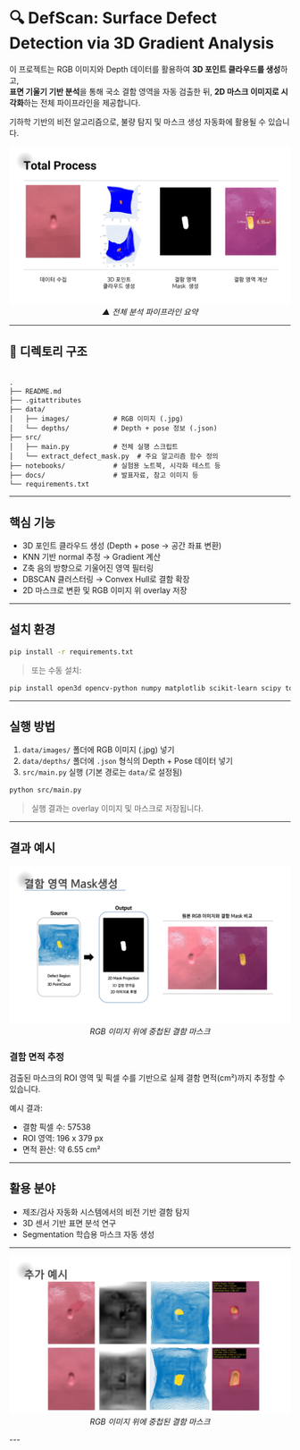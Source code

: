 # 🔍 DefScan: Surface Defect Detection via 3D Gradient Analysis

이 프로젝트는 RGB 이미지와 Depth 데이터를 활용하여 **3D 포인트 클라우드를 생성**하고,  
**표면 기울기 기반 분석**을 통해 국소 결함 영역을 자동 검출한 뒤, **2D 마스크 이미지로 시각화**하는 전체 파이프라인을 제공합니다.

기하학 기반의 비전 알고리즘으로, 불량 탐지 및 마스크 생성 자동화에 활용될 수 있습니다.
<p align="center">
  <img src="docs/DefScan_002.jpg" width="600"><br/>
  <em>▲ 전체 분석 파이프라인 요약</em>
</p>

---

## 📁 디렉토리 구조

```

.
├── README.md
├── .gitattributes
├── data/
│   ├── images/           # RGB 이미지 (.jpg)
│   └── depths/           # Depth + pose 정보 (.json)
├── src/
│   ├── main.py           # 전체 실행 스크립트
│   └── extract_defect_mask.py  # 주요 알고리즘 함수 정의
├── notebooks/            # 실험용 노트북, 시각화 테스트 등
├── docs/                 # 발표자료, 참고 이미지 등
└── requirements.txt

````

---

## 핵심 기능

- 3D 포인트 클라우드 생성 (Depth + pose → 공간 좌표 변환)
- KNN 기반 normal 추정 → Gradient 계산
- Z축 음의 방향으로 기울어진 영역 필터링
- DBSCAN 클러스터링 → Convex Hull로 결함 확장
- 2D 마스크로 변환 및 RGB 이미지 위 overlay 저장

---

## 설치 환경

```bash
pip install -r requirements.txt
````

> 또는 수동 설치:

```bash
pip install open3d opencv-python numpy matplotlib scikit-learn scipy tqdm
```

---

## 실행 방법

1. `data/images/` 폴더에 RGB 이미지 (.jpg) 넣기
2. `data/depths/` 폴더에 `.json` 형식의 Depth + Pose 데이터 넣기
3. `src/main.py` 실행 (기본 경로는 `data/`로 설정됨)

```bash
python src/main.py
```

> 실행 결과는 overlay 이미지 및 마스크로 저장됩니다.

---

## 결과 예시

<p align="center">
  <img src="docs/DefScan_005.jpg" width="600">
  <br/><em>RGB 이미지 위에 중첩된 결함 마스크</em>
</p>


### 결함 면적 추정

검출된 마스크의 ROI 영역 및 픽셀 수를 기반으로 실제 결함 면적(cm²)까지 추정할 수 있습니다.

예시 결과:

* 결함 픽셀 수: 57538
* ROI 영역: 196 x 379 px
* 면적 환산: 약 6.55 cm²

---

## 활용 분야

* 제조/검사 자동화 시스템에서의 비전 기반 결함 탐지
* 3D 센서 기반 표면 분석 연구
* Segmentation 학습용 마스크 자동 생성

---
<p align="center">
  <img src="docs/DefScan_007.jpg" width="600">
  <br/><em>RGB 이미지 위에 중첩된 결함 마스크</em>
</p>
---
